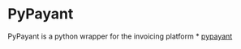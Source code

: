 # PyPayant

PyPayant is a python wrapper for the invoicing platform * [pypayant](http://payant.ng/)



